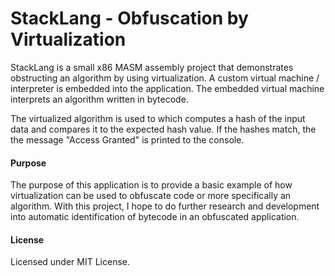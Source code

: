 # StackLang - Obfuscation by Virtualization
StackLang is a small x86 MASM assembly project that demonstrates obstructing an algorithm by using virtualization. A custom virtual machine / interpreter is embedded into the application. The embedded virtual machine interprets an algorithm written in bytecode.

The virtualized algorithm is used to which computes a hash of the input data and compares it to the expected hash value. If the hashes match, the the message "Access Granted" is printed to the console.

#### Purpose
The purpose of this application is to provide a basic example of how virtualization can be used to obfuscate code or more specifically an algorithm. With this project, I hope to do further research and development into automatic identification of bytecode in an obfuscated application.

#### License

Licensed under MIT License.